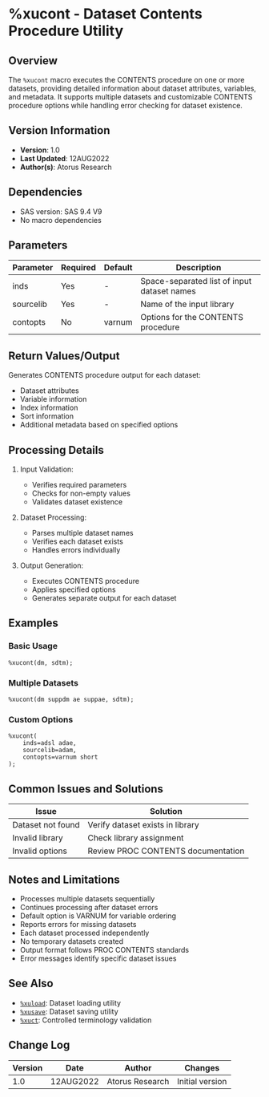 # %xucont - Dataset Contents Procedure Utility

## Overview
The `%xucont` macro executes the CONTENTS procedure on one or more datasets, providing detailed information about dataset attributes, variables, and metadata. It supports multiple datasets and customizable CONTENTS procedure options while handling error checking for dataset existence.

## Version Information
- **Version**: 1.0
- **Last Updated**: 12AUG2022
- **Author(s)**: Atorus Research

## Dependencies
- SAS version: SAS 9.4 V9
- No macro dependencies

## Parameters
| Parameter | Required | Default | Description |
|-----------|----------|---------|-------------|
| inds | Yes | - | Space-separated list of input dataset names |
| sourcelib | Yes | - | Name of the input library |
| contopts | No | varnum | Options for the CONTENTS procedure |

## Return Values/Output
Generates CONTENTS procedure output for each dataset:
- Dataset attributes
- Variable information
- Index information
- Sort information
- Additional metadata based on specified options

## Processing Details
1. Input Validation:
   - Verifies required parameters
   - Checks for non-empty values
   - Validates dataset existence

2. Dataset Processing:
   - Parses multiple dataset names
   - Verifies each dataset exists
   - Handles errors individually

3. Output Generation:
   - Executes CONTENTS procedure
   - Applies specified options
   - Generates separate output for each dataset

## Examples

### Basic Usage
```sas
%xucont(dm, sdtm);
```

### Multiple Datasets
```sas
%xucont(dm suppdm ae suppae, sdtm);
```

### Custom Options
```sas
%xucont(
    inds=adsl adae,
    sourcelib=adam,
    contopts=varnum short
);
```

## Common Issues and Solutions
| Issue | Solution |
|-------|----------|
| Dataset not found | Verify dataset exists in library |
| Invalid library | Check library assignment |
| Invalid options | Review PROC CONTENTS documentation |

## Notes and Limitations
- Processes multiple datasets sequentially
- Continues processing after dataset errors
- Default option is VARNUM for variable ordering
- Reports errors for missing datasets
- Each dataset processed independently
- No temporary datasets created
- Output format follows PROC CONTENTS standards
- Error messages identify specific dataset issues

## See Also
- [`%xuload`](/man/global/xuload.md): Dataset loading utility
- [`%xusave`](/man/global/xusave.md): Dataset saving utility
- [`%xuct`](/man/global/xuct.md): Controlled terminology validation

## Change Log
| Version | Date | Author | Changes |
|---------|------|---------|---------|
| 1.0 | 12AUG2022 | Atorus Research | Initial version | 